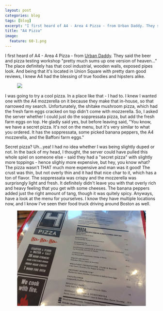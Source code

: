 ```yaml
---
layout: post
categories: blog
tags: [blog]
excerpt: "I first heard of A4 - Area 4 Pizza - from Urban Daddy. They said the beer and pizza testing workshop 'pretty much sums up one version of heaven...' "
title: "A4 Pizza"
image:
  feature: 60-1.png
---
```


I first heard of A4 - Area 4 Pizza - from [Urban Daddy](http://www.urbandaddy.com/bos/food/24209/A4_Pizza_Bar_Meet_Area_Four_s_Pizza_Testing_Workshop_Boston_BOS_Restaurant). They said the beer and pizza testing workshop "pretty much sums up one version of heaven..." The place definitely has that cool industrial, wooden walls, exposed pipes look.  And being that it's located in Union Square with pretty darn good reviews, I knew A4 had the blessing of true foodies and hipsters alike. 

<figure> <img src='/images/60-2.png'> </figure>

I was going to try a cool pizza. In a place like that - I had to.  I knew I wanted one with the A4 mozzerella on it because they make that in-house, so that narrowed my search.  Unfortunately, the shitake mushroom pizza, which had the fresh farm eggs cracked on top didn't come with mozzerella.  So, I asked the server whether I could just do the soppressata pizza, but add the fresh farm eggs on top.  He gladly said yes, but before leaving said, "You know, we have a secret pizza.  It's not on the menu, but it's very similar to what you ordered.  It has the soppressata, some picked banana peppers, the A4 mozzerella, and the Baffoni farm eggs."

Secret pizza?  Uh...yea! I had no idea whether I was being slightly duped or not.  In the back of my head, I thought, the server could have pulled this whole spiel on someone else - said they had a "secret pizza" with slightly more toppings - hence slighly more expensive, but hey, you know what?  The pizza wasn't THAT much more expensive and man was it good!  The crust was thin, but not overly thin and it had that nice char to it, which has a ton of flavor.  The soppressata was crispy and the mozzerella was surprisngly light and fresh.  It definitely didn't leave you with that overly rich and heavy feeling that you get with some cheeses.  The banana peppers added just the right amount of tang, though it was quitely spicy.  Anyways, have a look at the menu for yourselves.  I know they have multiple locations now, and I know I've seen their food truck driving around Boston as well.

<figure> <img src='/images/60-3.png'> </figure>